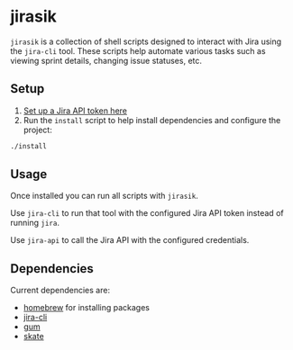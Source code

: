 # jirasik

`jirasik` is a collection of shell scripts designed to interact with Jira using
the `jira-cli` tool. These scripts help automate various tasks such as viewing
sprint details, changing issue statuses, etc.

## Setup

1. [Set up a Jira API token here](https://id.atlassian.com/manage-profile/security/api-tokens)
2. Run the `install` script to help install dependencies and configure the
   project:

```sh
./install
```

## Usage

Once installed you can run all scripts with `jirasik`.

Use `jira-cli` to run that tool with the configured Jira API token instead of
running `jira`.

Use `jira-api` to call the Jira API with the configured credentials.

## Dependencies

Current dependencies are:

- [homebrew](https://brew.sh/) for installing packages
- [jira-cli](https://github.com/ankitpokhrel/jira-cli)
- [gum](https://github.com/charmbracelet/gum)
- [skate](https://github.com/charmbracelet/skate)
